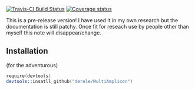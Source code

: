 [![Travis-CI Build Status](https://travis-ci.org/derele/MultiAmplicon.svg?branch=master)](https://travis-ci.org/derele/MultiAmplicon) [![Coverage status](https://codecov.io/gh/derele/MultiAmplicon/branch/master/graph/badge.svg)](https://codecov.io/github/derele/MultiAmplicon?branch=master)

This is a pre-release version! I have used it in my own research but
the documentation is still patchy. Once fit for reseach use by people
other than myself this note will disappear/change.


## Installation
(for the adventurous)
```S
require(devtools)
devtools::insatll_github("derele/MultiAmplicon")
```
